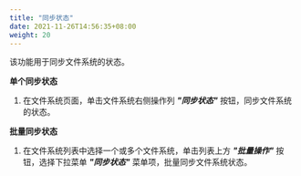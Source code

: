 ```yaml
---
title: "同步状态"
date: 2021-11-26T14:56:35+08:00
weight: 20
---
```


该功能用于同步文件系统的状态。

**单个同步状态**

1. 在文件系统页面，单击文件系统右侧操作列 **_"同步状态"_** 按钮，同步文件系统的状态。

**批量同步状态**

1. 在文件系统列表中选择一个或多个文件系统，单击列表上方 **_"批量操作"_** 按钮，选择下拉菜单 **_"同步状态"_** 菜单项，批量同步文件系统状态。